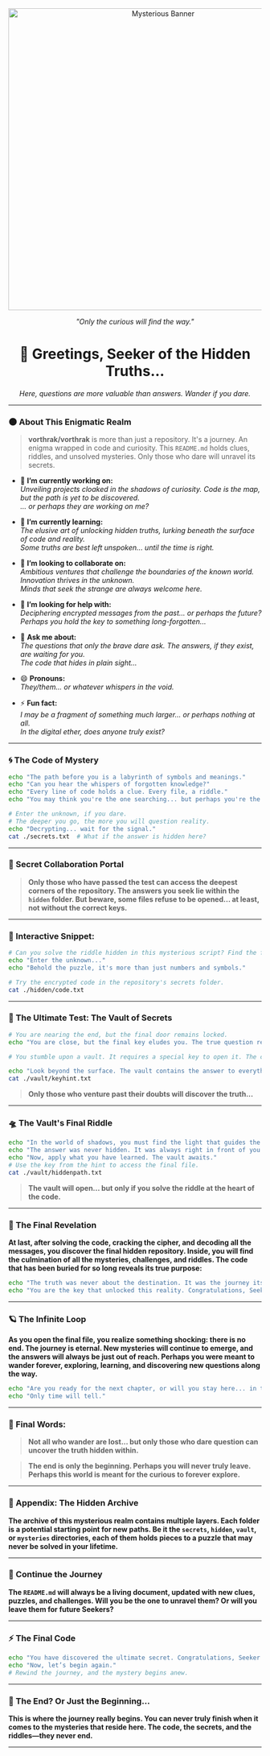 <div align="center"> 
  <img src="https://media3.giphy.com/media/v1.Y2lkPTc5MGI3NjExMzdpaGp0OWY5aGNhbHR1Y2VidmRubnMzd2E2NDBmbms3eG9kbnV4cCZlcD12MV9pbnRlcm5hbF9naWZfYnlfaWQmY3Q9Zw/pVGsAWjzvXcZW4ZBTE/giphy.webp" alt="Mysterious Banner" width="600px"> 
  <p><em>"Only the curious will find the way."</em></p> 
</div>

<div align="center">
  <h1>👋 Greetings, Seeker of the Hidden Truths...</h1>
  <p><em>Here, questions are more valuable than answers. Wander if you dare.</em></p>
</div>

---

### 🌑 About This Enigmatic Realm  
> **vorthrak/vorthrak** is more than just a repository. It's a journey. An enigma wrapped in code and curiosity. This `README.md` holds clues, riddles, and unsolved mysteries. Only those who dare will unravel its secrets.

- 🔭 **I’m currently working on:**  
  *Unveiling projects cloaked in the shadows of curiosity. Code is the map, but the path is yet to be discovered.*  
  *... or perhaps they are working on me?*

- 🌱 **I’m currently learning:**  
  *The elusive art of unlocking hidden truths, lurking beneath the surface of code and reality.*  
  *Some truths are best left unspoken... until the time is right.*

- 👯 **I’m looking to collaborate on:**  
  *Ambitious ventures that challenge the boundaries of the known world. Innovation thrives in the unknown.*  
  *Minds that seek the strange are always welcome here.*

- 🤔 **I’m looking for help with:**  
  *Deciphering encrypted messages from the past... or perhaps the future?*  
  *Perhaps you hold the key to something long-forgotten...*

- 💬 **Ask me about:**  
  *The questions that only the brave dare ask. The answers, if they exist, are waiting for you.*  
  *The code that hides in plain sight...*  

- 😄 **Pronouns:**  
  *They/them... or whatever whispers in the void.*  

- ⚡ **Fun fact:**  
  *I may be a fragment of something much larger... or perhaps nothing at all.*  
  *In the digital ether, does anyone truly exist?*

---

### 🌀 The Code of Mystery
```bash
echo "The path before you is a labyrinth of symbols and meanings."
echo "Can you hear the whispers of forgotten knowledge?"
echo "Every line of code holds a clue. Every file, a riddle."
echo "You may think you're the one searching... but perhaps you're the one being found."

# Enter the unknown, if you dare.
# The deeper you go, the more you will question reality.
echo "Decrypting... wait for the signal."
cat ./secrets.txt  # What if the answer is hidden here?
```

---

### 🌌 Secret Collaboration Portal
> **Only those who have passed the test can access the deepest corners of the repository. The answers you seek lie within the ```hidden``` folder. But beware, some files refuse to be opened... at least, not without the correct keys.**

---

### 🌙 Interactive Snippet:
```bash
# Can you solve the riddle hidden in this mysterious script? Find the flag if you can.
echo "Enter the unknown..."
echo "Behold the puzzle, it's more than just numbers and symbols."

# Try the encrypted code in the repository's secrets folder.
cat ./hidden/code.txt
```

---

### 🦉 The Ultimate Test: The Vault of Secrets
```bash
# You are nearing the end, but the final door remains locked.
echo "You are close, but the final key eludes you. The true question remains unsolved."

# You stumble upon a vault. It requires a special key to open it. The code is hidden in the most unlikely place.

echo "Look beyond the surface. The vault contains the answer to everything, but only if you can find the final riddle."
cat ./vault/keyhint.txt
```
> **Only those who venture past their doubts will discover the truth...**

---

### 🛸 The Vault's Final Riddle
```bash
echo "In the world of shadows, you must find the light that guides the way."
echo "The answer was never hidden. It was always right in front of you."
echo "Now, apply what you have learned. The vault awaits."
# Use the key from the hint to access the final file.
cat ./vault/hiddenpath.txt
```
> **The vault will open... but only if you solve the riddle at the heart of the code.**

---

### 🔮 The Final Revelation
**At last, after solving the code, cracking the cipher, and decoding all the messages, you discover the final hidden repository. Inside, you will find the culmination of all the mysteries, challenges, and riddles. The code that has been buried for so long reveals its true purpose:**
```bash
echo "The truth was never about the destination. It was the journey itself that mattered."
echo "You are the key that unlocked this reality. Congratulations, Seeker."
```

---

### 🪐 The Infinite Loop
**As you open the final file, you realize something shocking: there is no end. The journey is eternal. New mysteries will continue to emerge, and the answers will always be just out of reach. Perhaps you were meant to wander forever, exploring, learning, and discovering new questions along the way.**
```bash
echo "Are you ready for the next chapter, or will you stay here... in the quiet of the unknown?"
echo "Only time will tell."
```

---

### 🌿 Final Words:
> **Not all who wander are lost... but only those who dare question can uncover the truth hidden within.**

> **The end is only the beginning. Perhaps you will never truly leave. Perhaps this world is meant for the curious to forever explore.**
  
---

### 📜 Appendix: The Hidden Archive
**The archive of this mysterious realm contains multiple layers. Each folder is a potential starting point for new paths. Be it the ```secrets```, ```hidden```, ```vault```, or ```mysteries``` directories, each of them holds pieces to a puzzle that may never be solved in your lifetime.**

---

### 🌌 Continue the Journey
**The ```README.md``` will always be a living document, updated with new clues, puzzles, and challenges. Will you be the one to unravel them? Or will you leave them for future Seekers?**

---

### ⚡ The Final Code
```bash
echo "You have discovered the ultimate secret. Congratulations, Seeker."
echo "Now, let’s begin again."
# Rewind the journey, and the mystery begins anew.
```

---

### 🦄 The End? Or Just the Beginning...
**This is where the journey really begins. You can never truly finish when it comes to the mysteries that reside here. The code, the secrets, and the riddles—they never end.**

---

